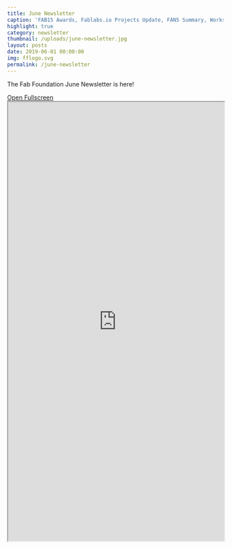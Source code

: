```yaml
---
title: June Newsletter
caption: 'FAB15 Awards, Fablabs.io Projects Update, FAN5 Summary, Workshops and more'
highlight: true
category: newsletter
thumbnail: /uploads/june-newsletter.jpg
layout: posts
date: 2019-06-01 00:00:00
img: fflogo.svg
permalink: /june-newsletter
---
```


The Fab Foundation June Newsletter is here!<br>

<a href="https://mailchi.mp/fabfoundation.org/the-fab-foundation-june-newsletter-is-here-245919" target="_blank">
Open Fullscreen</a>

<iframe src="https://mailchi.mp/fabfoundation.org/the-fab-foundation-june-newsletter-is-here-245919" 
style="max-width: 1024px; width: 100%; margin: 0 auto; height: 1024px">
</iframe>
